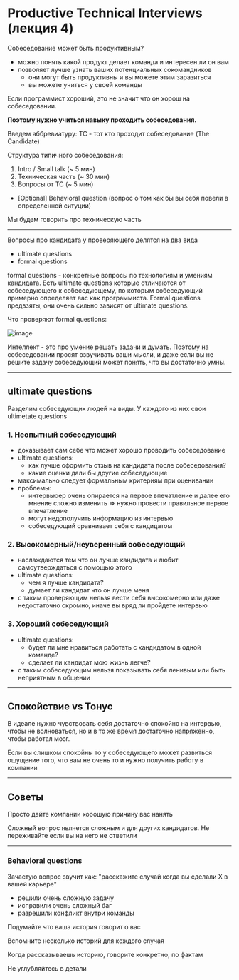 # Productive Technical Interviews (лекция 4)

Собеседование может быть продуктивным?
- можно понять какой продукт делает команда и интересен ли он вам
- позволяет лучше узнать ваших потенциальных сокомандников
  - они могут быть продуктивны и вы можете этим заразиться
  - вы можете учиться у своей команды

Если программист хороший, это не значит что он хорош на собеседовании. 

**Поэтому нужно учиться навыку проходить собеседования.**

Введем аббревиатуру: TC - тот кто проходит собеседование (The Candidate)

Структура типичного собеседования:

1. Intro / Small talk (~ 5 мин)
2. Техническая часть (~ 30 мин)
3. Вопросы от TC (~ 5 мин)
- [Optional] Behavioral question (вопрос о том как бы вы себя повели в определенной ситуции)

Мы будем говорить про техническую часть

----

Вопросы про кандидата у проверяющего делятся на два вида
- ultimate questions
- formal questions

formal questions - конкретные вопросы по технологиям и умениям кандидата. Есть ultimate questions которые отличаются от собеседующего к собеседующему, по которым собеседующий примерно определяет вас как программиста. Formal questions предвзяты, они очень сильно зависят от ultimate questions.

Что проверяют formal questions:
 
![image](https://user-images.githubusercontent.com/57497898/212226608-0fa81edb-ee78-4b99-a178-294e531ff82d.png)

Интеллект - это про умение решать задачи и думать. Поэтому на собеседовании просят озвучивать ваши мысли, и даже если вы не решите задачу собеседующий может понять, что вы достаточно умны.

----

## ultimate questions

Разделим собеседующих людей на виды. У каждого из них свои ultimetate questions

### 1. Неопытный собеседующий

- доказывает сам себе что может хорошо проводить собеседование
- ultimate questions:
  - как лучше оформить отзыв на кандидата после собеседования?
  - какие оценки дали бы другие собеседующие
- максимально следует формальным критериям при оценивании
- проблемы:
  - интервьюер очень опирается на первое впечатление и далее его мнение сложно изменить => нужно провести правильное первое впечатление
  - могут недополучить информацию из интервью
  - собеседующий сравнивает себя с кандидатом

### 2. Высокомерный/неуверенный собеседующий

- наслаждаются тем что он лучше кандидата и любит самоутверждаться с помощью этого
- ultimate questions:
  - чем я лучше кандидата?
  - думает ли кандидат что он лучше меня
- с таким проверяющим нельзя вести себя высокомерно или даже недостаточно скромно, иначе вы вряд ли пройдете интервью

### 3. Хороший собеседующий

- ultimate questions: 
  - будет ли мне нравиться работать с кандидатом в одной команде?
  - сделает ли кандидат мою жизнь легче?
- с таким собеседующим нельзя показывать себя ленивым или быть неприятным в общении

---- 

## Спокойствие vs Тонус

В идеале нужно чувствовать себя достаточно спокойно на интервью, чтобы не волноваться, но и в то же время достаточно напряженно, чтобы работал мозг.

Если вы слишком спокойны то у собеседующего может развиться ощущение того, что вам не очень то и нужно получить работу в компании

----

## Советы

Просто дайте компании хорошую причину вас нанять

Сложный вопрос является сложным и для других кандидатов. Не переживайте если вы на него не ответили

----

### Behavioral questions

Зачастую вопрос звучит как: "расскажите случай когда вы сделали X в вашей карьере"
- решили очень сложную задачу
- исправили очень сложный баг
- разрешили конфликт внутри команды

Подумайте что ваша история говорит о вас

Вспомните несколько историй для кождого случая

Когда рассказываешь историю, говорите конкретно, по фактам

Не углубляйтесь в детали
